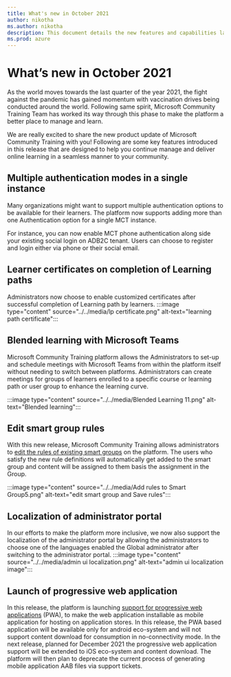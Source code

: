 ```yaml
---
title: What's new in October 2021
author: nikotha
ms.author: nikotha
description: This document details the new features and capabilities launched on the Microsoft Community Training platform in October 2021. 
ms.prod: azure
---
```


# What’s new in October 2021

As the world moves towards the last quarter of the year 2021, the fight against the pandemic has gained momentum with vaccination drives being conducted around the world. Following same spirit, Microsoft Community Training Team has worked its way through this phase to make the platform a better place to manage and learn.

We are really excited to share the new product update of Microsoft Community Training with you! Following are some key features introduced in this release that are designed to help you continue manage and deliver online learning in a seamless manner to your community.

## Multiple authentication modes in a single instance

Many organizations might want to support multiple authentication options to be available for their learners. The platform now supports adding more than one Authentication option for a single MCT instance.

For instance, you can now enable MCT phone authentication along side your existing social login on ADB2C tenant. Users can choose to register and login either via phone or their social email.

## Learner certificates on completion of Learning paths

Administrators now choose to enable customized certificates after successful completion of Learning path by learners.
:::image type="content" source="../../media/lp certificate.png" alt-text="learning path certificate":::

## Blended learning with Microsoft Teams

Microsoft Community Training platform allows the Administrators to set-up and schedule meetings with Microsoft Teams from within the platform itself without needing to switch between platforms. Administrators can create meetings for groups of learners enrolled to a specific course or learning path or user group to enhance the learning curve.

:::image type="content" source="../../media/Blended Learning 11.png" alt-text="Blended learning":::

## Edit smart group rules

With this new release, Microsoft Community Training allows administrators to [edit the rules of existing smart groups](../../user-management/organize-users/setup-automatic-user-enrollment-for-a-group-1.md#case-2-group-already-has-rules-applied-edit-smart-group-rules) on the platform. The users who satisfy the new rule definitions will automatically get added to the smart group and content will be assigned to them basis the assignment in the Group.

:::image type="content" source="../../media/Add rules to Smart Group5.png" alt-text="edit smart group and Save rules":::

## Localization of administrator portal

In our efforts to make the platform more inclusive, we now also support the localization of the administrator portal by allowing the administrators to choose one of the languages enabled the Global administrator after switching to the administrator portal.
:::image type="content" source="../../media/admin ui localization.png" alt-text="admin ui localization image":::

## Launch of progressive web application

In this release, the platform is launching [support for progressive web applications](../../infrastructure-management/install-your-platform-instance/create-publish-mobile-app.md#option-1-creating-a-progressive-web-application-pwa-for-android) (PWA), to make the web application installable as mobile application for hosting on application stores. In this release, the PWA based application will be available only for android eco-system and will not support content download for consumption in no-connectivity mode. In the next release, planned for December 2021 the progressive web application support will be extended to iOS eco-system and content download. The platform will then plan to deprecate the current process of generating mobile application AAB files via support tickets.
